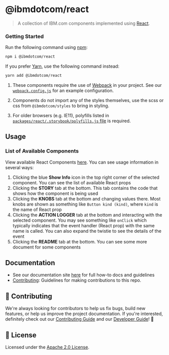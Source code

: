 # @ibmdotcom/react

> A collection of IBM.com components implemented using
> [React](https://reactjs.org/).

### Getting Started

Run the following command using [npm](https://www.npmjs.com/):

```bash
npm i @ibmdotcom/react
```

If you prefer [Yarn](https://yarnpkg.com/en/), use the following command
instead:

```bash
yarn add @ibmdotcom/react
```

1. These components require the use of [Webpack](https://webpack.js.org/) in
   your project. See our
   [`webpack.config.js`](/packages/react/.storybook/webpack.config.js) for an
   example configuration.

2. Components do not import any of the styles themselves, use the scss or css
   from `@ibmdotcom/styles` to bring in styling.

3. For older browsers (e.g. IE11), polyfills listed in
   [`packages/react/.storybook/polyfills.js` file](./.storybook/polyfills.js) is
   required.

## Usage

### List of Available Components

View available React Components
[here](https://ibmdotcomlibrary-react.mybluemix.net). You can see usage
information in several ways:

1. Clicking the blue **Show Info** icon in the top right corner of the selected
   component. You can see the list of available React props
2. Clicking the **STORY** tab at the bottom. This tab contains the code that
   shows how the component is being used
3. Clicking the **KNOBS** tab at the bottom and changing values there. Most
   knobs are shown as something like `Button kind (kind)`, where `kind` is the
   name of React prop
4. Clicking the **ACTION LOGGER** tab at the bottom and interacting with the
   selected component. You may see something like `onClick` which typically
   indicates that the event handler (React prop) with the same name is called.
   You can also expand the twistie to see the details of the event
5. Clicking the **README** tab at the bottom. You can see some more document for
   some components

## Documentation

- See our documentation site [here](https://carbonforibm-website.mybluemix.net)
  for full how-to docs and guidelines
- [Contributing](../../.github/CONTRIBUTING.md): Guidelines for making
  contributions to this repo.

## 🙌 Contributing

We're always looking for contributors to help us fix bugs, build new features,
or help us improve the project documentation. If you're interested, definitely
check out our [Contributing Guide](../../.github/CONTRIBUTING.md) and our
[Developer Guide](../../docs/developing.md)! 👀

## 📝 License

Licensed under the [Apache 2.0 License](/LICENSE).
